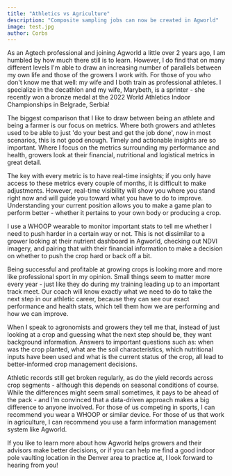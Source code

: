```yaml
---
title: "Athletics vs Agriculture"
description: "Composite sampling jobs can now be created in Agworld"
image: test.jpg
author: Corbs
---
```


As an Agtech professional and joining Agworld a little over 2 years ago,  I am humbled by how much there still is to learn. However, I do find that on many different levels I'm able to draw an increasing number of parallels between my own life and those of the growers I work with. For those of you who don't know me that well: my wife and I both train as professional athletes. I specialize in the decathlon and my wife, Marybeth, is a sprinter - she recently won a bronze medal at the 2022 World Athletics Indoor Championships in Belgrade, Serbia!

The biggest comparison that I like to draw between being an athlete and being a farmer is our focus on metrics. Where both growers and athletes used to be able to just 'do your best and get the job done', now in most scenarios, this is not good enough. Timely and actionable insights are so important. Where I focus on the metrics surrounding my performance and health, growers look at their financial, nutritional and logistical metrics in great detail.


The key with every metric is to have real-time insights; if you only have access to these metrics every couple of months, it is difficult to make adjustments. However, real-time visibility will show you where you stand right now and will guide you toward what you have to do to improve. Understanding your current position allows you to make a game plan to perform better - whether it pertains to your own body or producing a crop.

I use a WHOOP wearable to monitor important stats to tell me whether I need to push harder in a certain way or not. This is not dissimilar to a grower looking at their nutrient dashboard in Agworld, checking out NDVI imagery, and pairing that with their financial information to make a decision on whether to push the crop hard or back off a bit.

Being successful and profitable at growing crops is looking more and more like professional sport in my opinion.  Small things seem to matter more every year - just like they do during my training leading up to an important track meet. Our coach will know exactly what we need to do to take the next step in our athletic career, because they can see our exact performance and health stats, which tell them how we are performing and how we can improve.


When I speak to agronomists and growers they tell me that, instead of just looking at a crop and guessing what the next step should be, they want background information. Answers to important questions such as: when was the crop planted, what are the soil characteristics, which nutritional inputs have been used and what is the current status of the crop, all lead to better-informed crop management decisions.

Athletic records still get broken regularly, as do the yield records across crop segments - although this depends on seasonal conditions of course. While the differences might seem small sometimes, it pays to be ahead of the pack - and I'm convinced that a data-driven approach makes a big difference to anyone involved. For those of us competing in sports, I can recommend you wear a WHOOP or similar device. For those of us that work in agriculture, I can recommend you use a farm information management system like Agworld.

If you like to learn more about how Agworld helps growers and their advisors make better decisions, or if you can help me find a good indoor pole vaulting location in the Denver area to practice at, I look forward to hearing from you!
